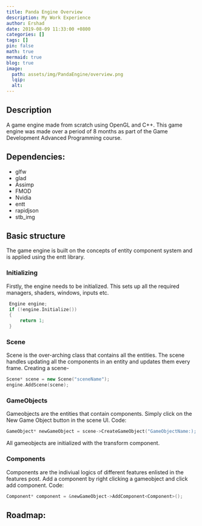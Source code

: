 ```yaml
---
title: Panda Engine Overview
description: My Work Experience
author: Ershad
date: 2019-08-09 11:33:00 +0800
categories: []
tags: []
pin: false
math: true
mermaid: true
blog: true
image:
  path: assets/img/PandaEngine/overview.png
  lqip: 
  alt: 
---
```


## Description

A game engine made from scratch using OpenGL and C++. This game engine was made over a period of 8 months as part of the Game Development Advanced Programming course.

## Dependencies:
 - glfw
 - glad
 - Assimp
 - FMOD 
 - Nvidia
 - entt
 - rapidjson
 - stb_img

## Basic structure

 The game engine is built on the concepts of entity component system and is applied using the entt library.

### Initializing

Firstly, the engine needs to be initialized. This sets up all the required managers, shaders, windows, inputs etc.
 ``` c++
  Engine engine;
  if (!engine.Initialize())
  {
      return 1;
  }
 ```

### Scene

 Scene is the over-arching class that contains all the entities. The scene handles updating all the components in an entity and updates them every frame.
 Creating a scene-
 ``` c++
 Scene* scene = new Scene("sceneName");
 engine.AddScene(scene);
 ```
### GameObjects

 Gameobjects are the entities that contain components.
 Simply click on the New Game Object button in the scene UI.
 Code:
  ``` c++
GameObject* newGameObject = scene->CreateGameObject("GameObjectName:);
 ```
 All gameobjects are initialized with the transform component.

### Components

 Components are the indiviual logics of different features enlisted in the features post.
 Add a component by right clicking a gameobject and click add component.
 Code:
  ``` c++
Component* component = &newGameObject->AddComponent<Component>();
 ```

## Roadmap:



